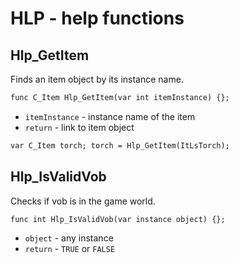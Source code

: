 # HLP - help functions

## Hlp_GetItem

Finds an item object by its instance name.

```dae
func C_Item Hlp_GetItem(var int itemInstance) {};
```

- `itemInstance` - instance name of the item
- `return` - link to item object

```dae title="Example usage"
var C_Item torch; torch = Hlp_GetItem(ItLsTorch);
```

## Hlp_IsValidVob

Checks if vob is in the game world.

```dae
func int Hlp_IsValidVob(var instance object) {};
```

- `object` - any instance
- `return` - `TRUE` or `FALSE`
